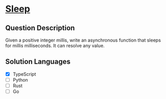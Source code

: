 # [Sleep](https://leetcode.com/problems/sleep)

## Question Description

Given a positive integer millis, write an asynchronous function that sleeps for millis milliseconds. It can resolve any value.

## Solution Languages

- [x] TypeScript
- [ ] Python
- [ ] Rust
- [ ] Go